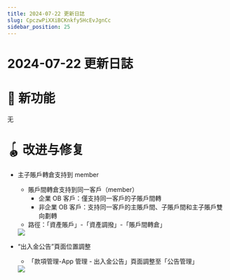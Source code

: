 ```yaml
---
title: 2024-07-22 更新日誌
slug: CpczwPiXXiBCKnkfy5HcEvJgnCc
sidebar_position: 25
---
```



# 2024-07-22 更新日誌

# 🎉 新功能

无

# 🪀 改进与修复

- 主子賬戶轉倉支持到 member
    - 賬戶間轉倉支持到同一客戶（member）
        - 企業 OB 客戶：僅支持同一客戶的子賬戶間轉
        - 非企業 OB 客戶：支持同一客戶的主賬戶間、子賬戶間和主子賬戶雙向劃轉
    - 路徑：「資產賬戶」-「資產調撥」-「賬戶間轉倉」
    <img src="/assets/EYaAbRQixoyRKUxGtFVc5w1pnac.png" src-width="3268" src-height="1696" align="center"/>

- “出入金公告”頁面位置調整
    - 「款項管理-App 管理 - 出入金公告」頁面調整至「公告管理」
    <img src="/assets/DEAWbOtu1oCwI5xHRnUcJztEnCb.png" src-width="3790" src-height="1524" align="center"/>
    
